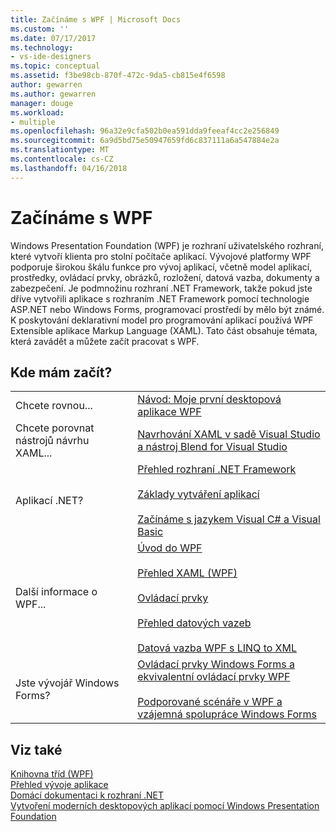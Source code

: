 ```yaml
---
title: Začínáme s WPF | Microsoft Docs
ms.custom: ''
ms.date: 07/17/2017
ms.technology:
- vs-ide-designers
ms.topic: conceptual
ms.assetid: f3be98cb-870f-472c-9da5-cb815e4f6598
author: gewarren
ms.author: gewarren
manager: douge
ms.workload:
- multiple
ms.openlocfilehash: 96a32e9cfa502b0ea591dda9feeaf4cc2e256849
ms.sourcegitcommit: 6a9d5bd75e50947659fd6c837111a6a547884e2a
ms.translationtype: MT
ms.contentlocale: cs-CZ
ms.lasthandoff: 04/16/2018
---
```

# <a name="getting-started-with-wpf"></a>Začínáme s WPF
Windows Presentation Foundation (WPF) je rozhraní uživatelského rozhraní, které vytvoří klienta pro stolní počítače aplikací. Vývojové platformy WPF podporuje širokou škálu funkce pro vývoj aplikací, včetně model aplikací, prostředky, ovládací prvky, obrázků, rozložení, datová vazba, dokumenty a zabezpečení. Je podmnožinu rozhraní .NET Framework, takže pokud jste dříve vytvořili aplikace s rozhraním .NET Framework pomocí technologie ASP.NET nebo Windows Forms, programovací prostředí by mělo být známé. K poskytování deklarativní model pro programování aplikací používá WPF Extensible aplikace Markup Language (XAML). Tato část obsahuje témata, která zavádět a můžete začít pracovat s WPF.  
  
## <a name="where-should-i-start"></a>Kde mám začít?  
  
|||  
|-|-|  
|Chcete rovnou...|[Návod: Moje první desktopová aplikace WPF](../designers/walkthrough-my-first-wpf-desktop-application2.md)|  
| Chcete porovnat nástrojů návrhu XAML... |[Navrhování XAML v sadě Visual Studio a nástroj Blend for Visual Studio](../designers/designing-xaml-in-visual-studio.md)|  
|Aplikací .NET?|[Přehled rozhraní .NET Framework](/dotnet/framework/get-started/overview)<br /><br /> [Základy vytváření aplikací](/dotnet/standard/application-essentials)<br /><br /> [Začínáme s jazykem Visual C# a Visual Basic](../ide/getting-started-with-visual-csharp-and-visual-basic.md)|  
|Další informace o WPF...|[Úvod do WPF](../designers/introduction-to-wpf.md)<br /><br /> [Přehled XAML (WPF)](/dotnet/framework/wpf/advanced/xaml-overview-wpf)<br /><br /> [Ovládací prvky](/dotnet/framework/wpf/controls/)<br /><br /> [Přehled datových vazeb](/dotnet/framework/wpf/data/data-binding-overview)<br /><br /> [Datová vazba WPF s LINQ to XML](../designers/wpf-data-binding-with-linq-to-xml.md)|  
|Jste vývojář Windows Forms?|[Ovládací prvky Windows Forms a ekvivalentní ovládací prvky WPF](/dotnet/framework/wpf/advanced/windows-forms-controls-and-equivalent-wpf-controls)<br /><br /> [Podporované scénáře v WPF a vzájemná spolupráce Windows Forms](/dotnet/framework/wpf/advanced/wpf-and-windows-forms-interoperation)|  
  
## <a name="see-also"></a>Viz také  
 [Knihovna tříd (WPF)](/dotnet/framework/wpf/class-library-wpf)   
 [Přehled vývoje aplikace](/dotnet/framework/wpf/app-development/index)   
 [Domácí dokumentaci k rozhraní .NET](/dotnet/index)   
 [Vytvoření moderních desktopových aplikací pomocí Windows Presentation Foundation](../designers/create-modern-desktop-applications-with-windows-presentation-foundation.md)
